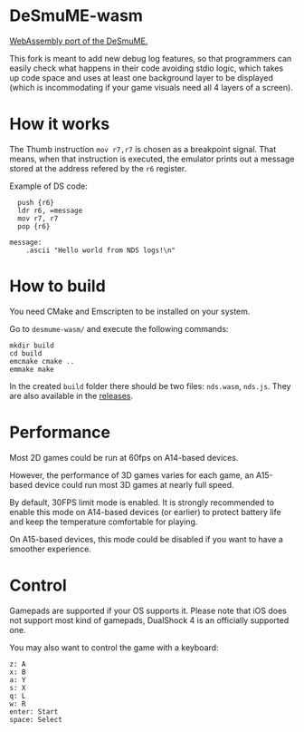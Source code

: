 # DeSmuME-wasm

[WebAssembly port of the DeSmuME.](https://github.com/44670/desmume-wasm)

This fork is meant to add new debug log features, so that programmers can easily check what happens in their code avoiding stdio logic, which takes up code space and uses at least one background layer to be displayed (which is incommodating if your game visuals need all 4 layers of a screen).

# How it works

The Thumb instruction `mov r7,r7` is chosen as a breakpoint signal. That means, when that instruction is executed, the emulator prints out a message stored at the address refered by the `r6` register. 

Example of DS code:

```
  push {r6}
  ldr r6, =message 
  mov r7, r7
  pop {r6}

message:
    .ascii "Hello world from NDS logs!\n"
```

# How to build

You need CMake and Emscripten to be installed on your system.

Go to `desmume-wasm/` and execute the following commands:

```
mkdir build
cd build
emcmake cmake ..
emmake make
```
In the created `build` folder there should be two files: `nds.wasm`, `nds.js`. They are also available in the [releases](https://github.com/NotImplementedLife/desmume-wasm/releases/tag/build-wasm).

# Performance

Most 2D games could be run at 60fps on A14-based devices. 

However, the performance of 3D games varies for each game, an A15-based device could run most 3D games at nearly full speed.

By default, 30FPS limit mode is enabled. It is strongly recommended to enable this mode on A14-based devices (or earlier) to protect battery life and keep the temperature comfortable for playing. 

On A15-based devices, this mode could be disabled if you want to have a smoother experience.

# Control

Gamepads are supported if your OS supports it. Please note that iOS does not support most kind of gamepads, DualShock 4 is an officially supported one.

You may also want to control the game with a keyboard:
```
z: A
x: B
a: Y
s: X
q: L
w: R
enter: Start
space: Select
```
